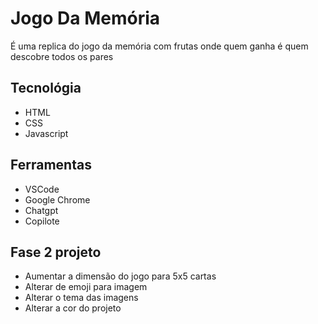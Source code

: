 # Jogo Da Memória 

É uma replica do jogo da memória com frutas onde quem ganha é quem descobre todos os pares 

## Tecnológia

- HTML
- CSS
- Javascript

## Ferramentas 

- VSCode
- Google Chrome 
- Chatgpt
- Copilote

## Fase 2 projeto 

- Aumentar a dimensão do jogo para 5x5 cartas 
- Alterar de emoji para imagem 
- Alterar o tema das imagens
- Alterar a cor do projeto 


